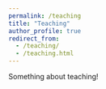 ```yaml
---
permalink: /teaching
title: "Teaching"
author_profile: true
redirect_from: 
  - /teaching/
  - /teaching.html
---
```


Something about teaching!